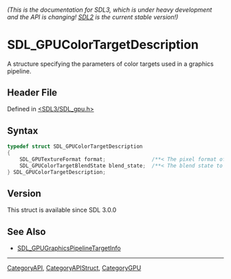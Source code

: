 ###### (This is the documentation for SDL3, which is under heavy development and the API is changing! [SDL2](https://wiki.libsdl.org/SDL2/) is the current stable version!)
# SDL_GPUColorTargetDescription

A structure specifying the parameters of color targets used in a graphics pipeline.

## Header File

Defined in [<SDL3/SDL_gpu.h>](https://github.com/libsdl-org/SDL/blob/main/include/SDL3/SDL_gpu.h)

## Syntax

```c
typedef struct SDL_GPUColorTargetDescription
{
    SDL_GPUTextureFormat format;               /**< The pixel format of the texture to be used as a color target. */
    SDL_GPUColorTargetBlendState blend_state;  /**< The blend state to be used for the color target. */
} SDL_GPUColorTargetDescription;
```

## Version

This struct is available since SDL 3.0.0

## See Also

- [SDL_GPUGraphicsPipelineTargetInfo](SDL_GPUGraphicsPipelineTargetInfo)

----
[CategoryAPI](CategoryAPI), [CategoryAPIStruct](CategoryAPIStruct), [CategoryGPU](CategoryGPU)


